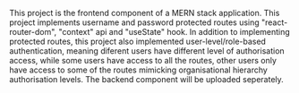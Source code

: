 This project is the frontend component of a MERN stack application.
This project implements username and password protected routes using "react-router-dom", "context" api and "useState" hook.
In addition to implementing protected routes, this project also implemented user-level/role-based authentication, meaning diferent users
have different level of authorisation access, while some users have access to all the routes, other users only have access to some of the routes
mimicking organisational hierarchy authorisation levels.
The backend component will be uploaded seperately.
